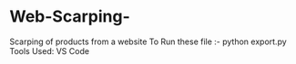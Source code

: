# Web-Scarping-
Scarping of products from a website 
To Run these file :- python export.py 
Tools Used: VS Code 

